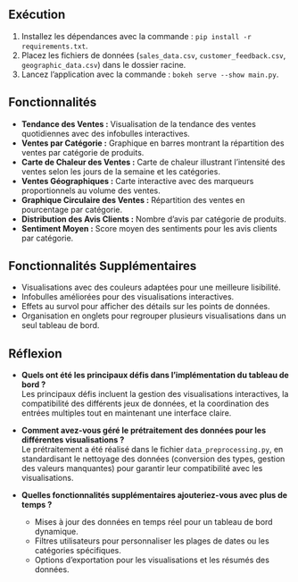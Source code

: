 ## Exécution
1. Installez les dépendances avec la commande : `pip install -r requirements.txt`.
2. Placez les fichiers de données (`sales_data.csv`, `customer_feedback.csv`, `geographic_data.csv`) dans le dossier racine.
3. Lancez l’application avec la commande : `bokeh serve --show main.py`.


## Fonctionnalités
- **Tendance des Ventes :** Visualisation de la tendance des ventes quotidiennes avec des infobulles interactives.
- **Ventes par Catégorie :** Graphique en barres montrant la répartition des ventes par catégorie de produits.
- **Carte de Chaleur des Ventes :** Carte de chaleur illustrant l’intensité des ventes selon les jours de la semaine et les catégories.
- **Ventes Géographiques :** Carte interactive avec des marqueurs proportionnels au volume des ventes.
- **Graphique Circulaire des Ventes :** Répartition des ventes en pourcentage par catégorie.
- **Distribution des Avis Clients :** Nombre d’avis par catégorie de produits.
- **Sentiment Moyen :** Score moyen des sentiments pour les avis clients par catégorie.


## Fonctionnalités Supplémentaires
- Visualisations avec des couleurs adaptées pour une meilleure lisibilité.
- Infobulles améliorées pour des visualisations interactives.
- Effets au survol pour afficher des détails sur les points de données.
- Organisation en onglets pour regrouper plusieurs visualisations dans un seul tableau de bord.


## Réflexion
- **Quels ont été les principaux défis dans l’implémentation du tableau de bord ?**  
  Les principaux défis incluent la gestion des visualisations interactives, la compatibilité des différents jeux de données, et la coordination des entrées multiples tout en maintenant une interface claire.

- **Comment avez-vous géré le prétraitement des données pour les différentes visualisations ?**  
  Le prétraitement a été réalisé dans le fichier `data_preprocessing.py`, en standardisant le nettoyage des données (conversion des types, gestion des valeurs manquantes) pour garantir leur compatibilité avec les visualisations.

- **Quelles fonctionnalités supplémentaires ajouteriez-vous avec plus de temps ?**  
  - Mises à jour des données en temps réel pour un tableau de bord dynamique.
  - Filtres utilisateurs pour personnaliser les plages de dates ou les catégories spécifiques.
  - Options d’exportation pour les visualisations et les résumés des données.